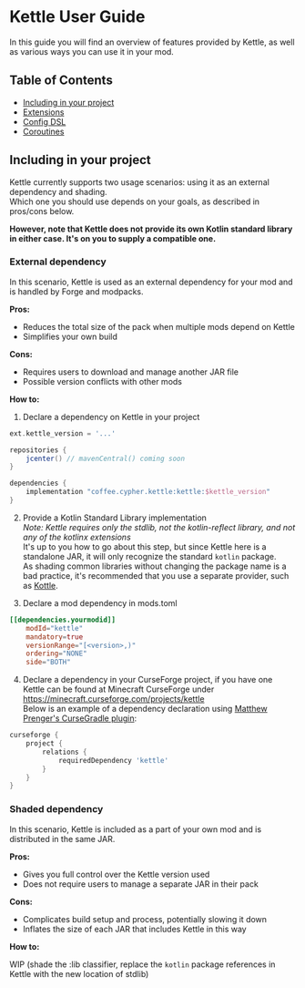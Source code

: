 # Kettle User Guide

In this guide you will find an overview of features provided by Kettle, as well as various ways you can use it in your mod.

## Table of Contents
* [Including in your project](#including-in-your-project)
* [Extensions](#extensions)
* [Config DSL](#config-dsl)
* [Coroutines](#coroutines)

## Including in your project

Kettle currently supports two usage scenarios: using it as an external dependency and shading.  
Which one you should use depends on your goals, as described in pros/cons below.

**However, note that Kettle does not provide its own Kotlin standard library in either case. It's on you to supply a compatible one.**

### External dependency

In this scenario, Kettle is used as an external dependency for your mod and is handled by Forge and modpacks.

**Pros:**  
* Reduces the total size of the pack when multiple mods depend on Kettle
* Simplifies your own build

**Cons:**  
* Requires users to download and manage another JAR file
* Possible version conflicts with other mods

**How to:**

1) Declare a dependency on Kettle in your project  
```gradle
ext.kettle_version = '...'

repositories {
    jcenter() // mavenCentral() coming soon
}

dependencies {
    implementation "coffee.cypher.kettle:kettle:$kettle_version"
}
```
    
2) Provide a Kotlin Standard Library implementation  
  *Note: Kettle requires only the stdlib, not the kotlin-reflect library, and not any of the kotlinx extensions*  
  It's up to you how to go about this step, but since Kettle here is a standalone JAR, it will only recognize the standard `kotlin` package.  
  As shading common libraries without changing the package name is a bad practice, it's recommended that you use a separate provider, such as [Kottle](https://github.com/autaut03/kottle).
    
3) Declare a mod dependency in mods.toml  
```toml
[[dependencies.yourmodid]]
    modId="kettle"
    mandatory=true
    versionRange="[<version>,)"
    ordering="NONE"
    side="BOTH"
```
    
4) Declare a dependency in your CurseForge project, if you have one  
  Kettle can be found at Minecraft CurseForge under https://minecraft.curseforge.com/projects/kettle  
  Below is an example of a dependency declaration using [Matthew Prenger's CurseGradle plugin](https://github.com/matthewprenger/CurseGradle):  
```gradle
curseforge {
    project {
        relations {
            requiredDependency 'kettle'
        }
    }
}
```
    
### Shaded dependency

In this scenario, Kettle is included as a part of your own mod and is distributed in the same JAR.

**Pros:**  
* Gives you full control over the Kettle version used
* Does not require users to manage a separate JAR in their pack

**Cons:**  
* Complicates build setup and process, potentially slowing it down
* Inflates the size of each JAR that includes Kettle in this way

**How to:**

WIP (shade the :lib classifier, replace the `kotlin` package references in Kettle with the new location of stdlib)
